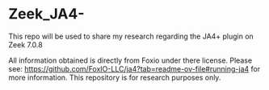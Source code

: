 # Zeek_JA4-
This repo will be used to share my research regarding the JA4+ plugin on Zeek  7.0.8

All information obtained is directly from Foxio under there license. Please see: https://github.com/FoxIO-LLC/ja4?tab=readme-ov-file#running-ja4 for more information. This repository is for research purposes only. 

